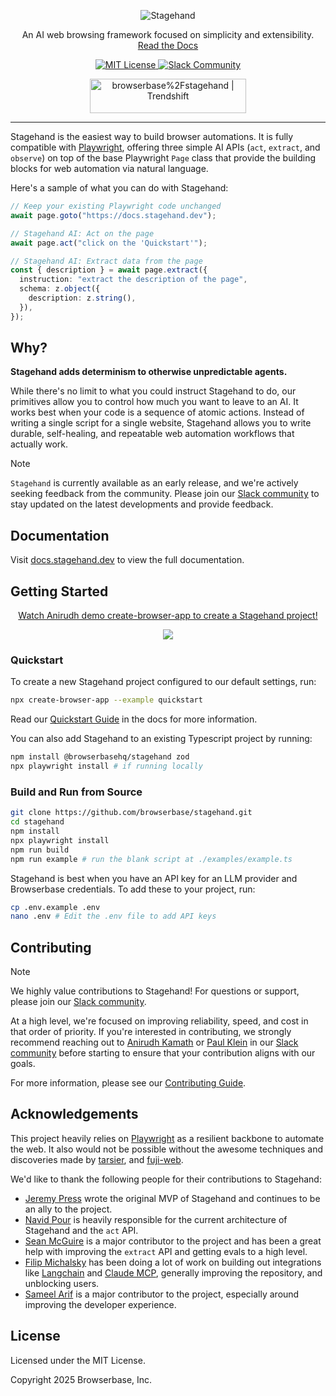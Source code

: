 <div id="toc" align="center">
  <ul style="list-style: none">
    <a href="https://stagehand.dev">
      <picture>
        <source media="(prefers-color-scheme: dark)" srcset="https://stagehand.dev/logo-dark.svg" />
        <img alt="Stagehand" src="https://stagehand.dev/logo-light.svg" />
      </picture>
    </a>
  </ul>
</div>

<p align="center">
  An AI web browsing framework focused on simplicity and extensibility.<br>
  <a href="https://docs.stagehand.dev">Read the Docs</a>
</p>

<p align="center">
  <a href="https://github.com/browserbase/stagehand/tree/main?tab=MIT-1-ov-file#MIT-1-ov-file">
    <picture>
      <source media="(prefers-color-scheme: dark)" srcset="https://stagehand.dev/api/assets/license?mode=dark" />
      <img alt="MIT License" src="https://stagehand.dev/api/assets/license?mode=light" />
    </picture>
  </a>
  <a href="https://stagehand.dev/slack">
    <picture>
      <source media="(prefers-color-scheme: dark)" srcset="https://stagehand.dev/api/assets/slack?mode=dark" />
      <img alt="Slack Community" src="https://stagehand.dev/api/assets/slack?mode=light" />
    </picture>
  </a>
</p>

<p align="center">
	<a href="https://trendshift.io/repositories/12122" target="_blank"><img src="https://trendshift.io/api/badge/repositories/12122" alt="browserbase%2Fstagehand | Trendshift" style="width: 250px; height: 55px;" width="250" height="55"/></a>
</p>

---

Stagehand is the easiest way to build browser automations. It is fully compatible with [Playwright](https://playwright.dev/), offering three simple AI APIs (`act`, `extract`, and `observe`) on top of the base Playwright `Page` class that provide the building blocks for web automation via natural language. 

Here's a sample of what you can do with Stagehand:

```typescript
// Keep your existing Playwright code unchanged
await page.goto("https://docs.stagehand.dev");

// Stagehand AI: Act on the page
await page.act("click on the 'Quickstart'");

// Stagehand AI: Extract data from the page
const { description } = await page.extract({
  instruction: "extract the description of the page",
  schema: z.object({
    description: z.string(),
  }),
});
```

## Why?
**Stagehand adds determinism to otherwise unpredictable agents.**

While there's no limit to what you could instruct Stagehand to do, our primitives allow you to control how much you want to leave to an AI. It works best when your code is a sequence of atomic actions. Instead of writing a single script for a single website, Stagehand allows you to write durable, self-healing, and repeatable web automation workflows that actually work.

> [!NOTE] 
> `Stagehand` is currently available as an early release, and we're actively seeking feedback from the community. Please join our [Slack community](https://join.slack.com/t/stagehand-dev/shared_invite/zt-2tdncfgkk-fF8y5U0uJzR2y2_M9c9OJA) to stay updated on the latest developments and provide feedback.

## Documentation

Visit [docs.stagehand.dev](https://docs.stagehand.dev) to view the full documentation.

## Getting Started

<div align="center">
    <a href="https://www.loom.com/share/f5107f86d8c94fa0a8b4b1e89740f7a7">
      <p>Watch Anirudh demo create-browser-app to create a Stagehand project!</p>
    </a>
    <a href="https://www.loom.com/share/f5107f86d8c94fa0a8b4b1e89740f7a7">
      <img style="max-width:300px;" src="https://cdn.loom.com/sessions/thumbnails/f5107f86d8c94fa0a8b4b1e89740f7a7-ec3f428b6775ceeb-full-play.gif">
    </a>
  </div>

### Quickstart

To create a new Stagehand project configured to our default settings, run:

```bash
npx create-browser-app --example quickstart
```

Read our [Quickstart Guide](https://docs.stagehand.dev/get_started/quickstart) in the docs for more information.

You can also add Stagehand to an existing Typescript project by running:

```bash
npm install @browserbasehq/stagehand zod
npx playwright install # if running locally
```

### Build and Run from Source

```bash
git clone https://github.com/browserbase/stagehand.git
cd stagehand
npm install
npx playwright install
npm run build
npm run example # run the blank script at ./examples/example.ts
```

Stagehand is best when you have an API key for an LLM provider and Browserbase credentials. To add these to your project, run:

```bash
cp .env.example .env
nano .env # Edit the .env file to add API keys
```

## Contributing

> [!NOTE]  
> We highly value contributions to Stagehand! For questions or support, please join our [Slack community](https://join.slack.com/t/stagehand-dev/shared_invite/zt-2tdncfgkk-fF8y5U0uJzR2y2_M9c9OJA).

At a high level, we're focused on improving reliability, speed, and cost in that order of priority. If you're interested in contributing, we strongly recommend reaching out to [Anirudh Kamath](https://x.com/kamathematic) or [Paul Klein](https://x.com/pk_iv) in our [Slack community](https://join.slack.com/t/stagehand-dev/shared_invite/zt-2tdncfgkk-fF8y5U0uJzR2y2_M9c9OJA) before starting to ensure that your contribution aligns with our goals.

For more information, please see our [Contributing Guide](https://docs.stagehand.dev/contributions/contributing).

## Acknowledgements

This project heavily relies on [Playwright](https://playwright.dev/) as a resilient backbone to automate the web. It also would not be possible without the awesome techniques and discoveries made by [tarsier](https://github.com/reworkd/tarsier), and [fuji-web](https://github.com/normal-computing/fuji-web).

We'd like to thank the following people for their contributions to Stagehand:
- [Jeremy Press](https://x.com/jeremypress) wrote the original MVP of Stagehand and continues to be an ally to the project.
- [Navid Pour](https://github.com/navidpour) is heavily responsible for the current architecture of Stagehand and the `act` API.
- [Sean McGuire](https://github.com/seanmcguire12) is a major contributor to the project and has been a great help with improving the `extract` API and getting evals to a high level.
- [Filip Michalsky](https://github.com/filip-michalsky) has been doing a lot of work on building out integrations like [Langchain](https://js.langchain.com/docs/integrations/tools/stagehand/) and [Claude MCP](https://github.com/browserbase/mcp-server-browserbase), generally improving the repository, and unblocking users.
- [Sameel Arif](https://github.com/sameelarif) is a major contributor to the project, especially around improving the developer experience.

## License

Licensed under the MIT License.

Copyright 2025 Browserbase, Inc.
